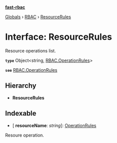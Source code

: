 **[fast-rbac](../README.md)**

[Globals]() › [RBAC](../README.md) › [ResourceRules](rbac.resourcerules.md)

# Interface: ResourceRules

Resource operations list.

**`type`** Object<string, [RBAC.OperationRules](rbac.operationrules.md)>

**`see`** [RBAC.OperationRules](rbac.operationrules.md)

## Hierarchy

* **ResourceRules**

## Indexable

* \[ **resourceName**: *string*\]: [OperationRules](rbac.operationrules.md)

Resoure operation.